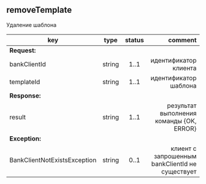## removeTemplate

Удаление шаблона

key | type | status | comment
--- | ---- | :----: | ---:
**Request:** | | |
bankClientId | string | 1..1 | идентификатор клиента
templateId | string | 1..1 | идентификатор шаблона
**Response:** | | |
result | string | 1..1 | результат выполнения команды {OK, ERROR}
**Exception:** | | |
BankClientNotExistsException | string | 0..1 | клиент с запрошенным bankClientId не существует
